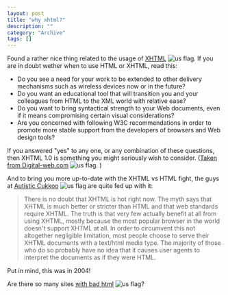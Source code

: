 ```yaml
--- 
layout: post 
title: "why xhtml?"
description: ""
category: "Archive"
tags: []
---  
```

<p>Found a rather nice thing related to the usage of <a href="http://en.wikipedia.org/wiki/Xhtml">XHTML</a> <img src="http://cdn.umedia.no/img/flag/us.png" alt="us flag"/>. If you are in doubt wether when to use HTML or XHTML, read this:</p>
<p><ul><li>Do you see a need for your work to be extended to other delivery mechanisms such as wireless devices now or in the future?</li><li>Do you want an educational tool that will transition you and your colleagues from HTML to the XML world with relative ease?</li><li>Do you want to bring syntactical strength to your Web documents, even if it means compromising certain visual considerations?</li><li>Are you concerned with following W3C recommendations in order to promote more stable support from the developers of browsers and Web design tools?</li></ul></p><p>If you answered "yes" to any one, or any combination of these questions, then XHTML 1.0 is something you might seriously wish to consider. (<a href="http://www.digital-web.com/articles/an_xhtml_roadmap_for_designers/">Taken from Digital-web.com</a> <img src="http://cdn.umedia.no/img/flag/us.png" alt="us flag"/>. )</p><p>And to bring you more up-to-date with the XHTML vs HTML fight, the guys at <a href="http://www.autisticcuckoo.net/archive.php?id=2004/10/25/pretend-xhtml">Autistic Cukkoo</a> <img src="http://cdn.umedia.no/img/flag/us.png" alt="us flag"/> are quite fed up with it: </p><p><blockquote>There is no doubt that XHTML is hot right now. The myth
says that XHTML is much better or stricter than HTML
and that web standards require XHTML. The truth is that
very few actually benefit at all from using XHTML, mostly because
the most popular browser in the world doesn't support XHTML at all.
In order to circumvent this not altogether negligible limitation, most people
choose to serve their XHTML documents with a text/html
media type. The majority of those who do so probably have no idea that it causes
user agents to interpret the documents as if they were
HTML.</blockquote></p><p>Put in mind, this was in 2004!</p><p>Are there so many sites <a href="http://www.w3schools.com/xhtml/xhtml_why.asp">with bad html</a> <img src="http://cdn.umedia.no/img/flag/us.png" alt="us flag"/>?</p>